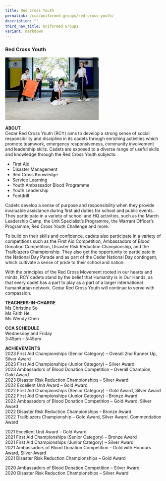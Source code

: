 ```yaml
---
title: Red Cross Youth
permalink: /cca/uniformed-groups/red-cross-youth/
description: ""
third_nav_title: Uniformed Groups
variant: markdown
---
```

### Red Cross Youth

<img src="/images/ug4.png" style="width:60%">

**ABOUT**  <br>
Cedar Red Cross Youth (RCY) aims to develop a strong sense of social responsibility and discipline in its cadets through enriching activities which promote teamwork, emergency responsiveness, community involvement and leadership skills. Cadets are exposed to a diverse range of useful skills and knowledge through the Red Cross Youth subjects:

  

*   First Aid
*   Disaster Management
*   Red Cross Knowledge
*   Service Learning
*   Youth Ambassador Blood Programme
*   Youth Leadership
*   Footdrill

  

Cadets develop a sense of purpose and responsibility when they provide invaluable assistance during first aid duties for school and public events. They participate in a variety of school and HQ activities, such as the March Leadership Camp, the Unit Specialist’s Programme, the Warrant Officer’s Programme, Red Cross Youth Challenge and more.

  

To build on their skills and confidence, cadets also participate in a variety of competitions such as the First Aid Competition, Ambassadors of Blood Donation Competition, Disaster Risk Reduction Championship, and the Trailblazers Championship. They also get the opportunity to participate in the National Day Parade and as part of the Cedar National Day contingent, which cultivate a sense of pride to their school and nation.

  

With the principles of the Red Cross Movement rooted in our hearts and minds, RCY cadets stand by the belief that Humanity is in Our Hands, as that every cadet has a part to play as a part of a larger international humanitarian network. Cedar Red Cross Youth will continue to serve with compassion.

  
**TEACHERS-IN-CHARGE**  
Ms Christine So  <br>
Ms Faith He<br>
Ms Wendy Chen

  

  
**CCA SCHEDULE**  
Wednesday and Friday  
3:45pm - 5:45pm  
  
**ACHIEVEMENTS**  <br>
2023 First Aid Championships (Senior Category) – Overall 2nd Runner Up, Silver Award<br>
2023 First Aid Championships (Junior Category) – Silver Award<br>
2023 Ambassadors of Blood Donation Competition – Overall Champion, Gold Award<br>
2023 Disaster Risk Reduction Championships – Silver Award<br>
2022 Excellent Unit Award – Gold Award<br>
2022 First Aid Championships (Senior Category) – Gold Award, Silver Award<br>
2022 First Aid Championships (Junior Category) – Bronze Award<br>
2022 Ambassadors of Blood Donation Competition – Gold Award, Silver Award<br>
2022 Disaster Risk Reduction Championships – Bronze Award<br>
2022 Trailblazers Championship – Gold Award, Silver Award, Commendation Award

  
2021 Excellent Unit Award – Gold Award<br>
2021 First Aid Championships (Senior Category) – Bronze Award<br>
2021 First Aid Championships (Junior Category) – Silver Award<br>
2021 Ambassadors of Blood Donation Competition – Gold with Honours Award, Silver Award<br>
2021 Disaster Risk Reduction Championships – Gold Award

  

2020 Ambassadors of Blood Donation Competition – Silver Award<br>
2020 Disaster Risk Reduction Championships – Silver Award